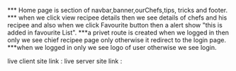 *** Home page is  section of   navbar,banner,ourChefs,tips, tricks and footer.
 *** when we click view recipee details  then we see  details of chefs and his recipee
  and also when we click Favourite button then a alert show "this is added in favourite List".
   ***a privet route is created when we logged in then only we see chief recipee page only otherwise it redirect to the login page.
    ***when we logged in only we see logo of user otherwise we see login.
  

live client site link :
live server site link :